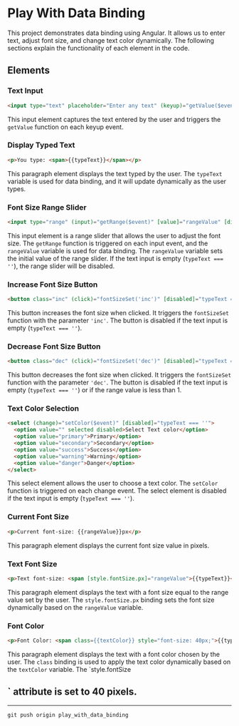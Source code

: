# Play With Data Binding

This project demonstrates data binding using Angular. It allows us to enter text, adjust font size, and change text color dynamically. The following sections explain the functionality of each element in the code.

## Elements

### Text Input
```html
<input type="text" placeholder="Enter any text" (keyup)="getValue($event)">
```
This input element captures the text entered by the user and triggers the `getValue` function on each keyup event.

### Display Typed Text
```html
<p>You type: <span>{{typeText}}</span></p>
```
This paragraph element displays the text typed by the user. The `typeText` variable is used for data binding, and it will update dynamically as the user types.

### Font Size Range Slider
```html
<input type="range" (input)="getRange($event)" [value]="rangeValue" [disabled]="typeText === ''">
```
This input element is a range slider that allows the user to adjust the font size. The `getRange` function is triggered on each input event, and the `rangeValue` variable is used for data binding. The `rangeValue` variable sets the initial value of the range slider. If the text input is empty (`typeText === ''`), the range slider will be disabled.

### Increase Font Size Button
```html
<button class="inc" (click)="fontSizeSet('inc')" [disabled]="typeText === ''">+</button>
```
This button increases the font size when clicked. It triggers the `fontSizeSet` function with the parameter `'inc'`. The button is disabled if the text input is empty (`typeText === ''`).

### Decrease Font Size Button
```html
<button class="dec" (click)="fontSizeSet('dec')" [disabled]="typeText === '' || rangeValue < 1">-</button>
```
This button decreases the font size when clicked. It triggers the `fontSizeSet` function with the parameter `'dec'`. The button is disabled if the text input is empty (`typeText === ''`) or if the range value is less than 1.

### Text Color Selection
```html
<select (change)="setColor($event)" [disabled]="typeText === ''">
  <option value="" selected disabled>Select Text color</option>
  <option value="primary">Primary</option>
  <option value="secondary">Secondary</option>
  <option value="success">Success</option>
  <option value="warning">Warning</option>
  <option value="danger">Danger</option>
</select>
```
This select element allows the user to choose a text color. The `setColor` function is triggered on each change event. The select element is disabled if the text input is empty (`typeText === ''`).

### Current Font Size
```html
<p>Current font-size: {{rangeValue}}px</p>
```
This paragraph element displays the current font size value in pixels.

### Text Font Size
```html
<p>Text font-size: <span [style.fontSize.px]="rangeValue">{{typeText}}</span></p>
```
This paragraph element displays the text with a font size equal to the range value set by the user. The `style.fontSize.px` binding sets the font size dynamically based on the `rangeValue` variable.

### Font Color
```html
<p>Font Color: <span class={{textColor}} style="font-size: 40px;">{{typeText}}</span></p>
```
This paragraph element displays the text with a font color chosen by the user. The `class` binding is used to apply the text color dynamically based on the `textColor` variable. The `style.fontSize

` attribute is set to 40 pixels.
---
---
`git push origin play_with_data_binding`
